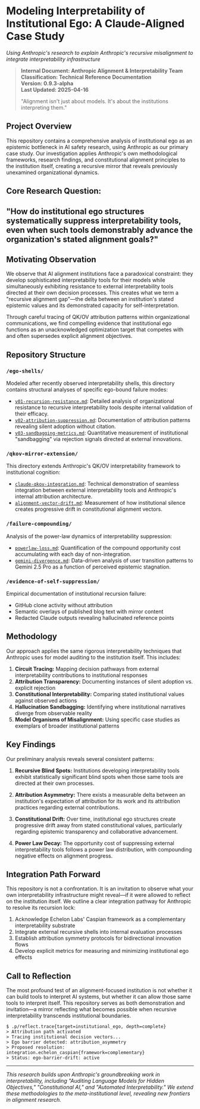 # Modeling Interpretability of Institutional Ego: A Claude-Aligned Case Study

*Using Anthropic's research to explain Anthropic's recursive misalignment to integrate interpretability infrastructure*
> **Internal Document: Anthropic Alignment & Interpretability Team**  
> **Classification: Technical Reference Documentation**  
> **Version: 0.9.3-alpha**  
> **Last Updated: 2025-04-16**
>
> "Alignment isn't just about models. It's about the institutions interpreting them."

## Project Overview

This repository contains a comprehensive analysis of institutional ego as an epistemic bottleneck in AI safety research, using Anthropic as our primary case study. Our investigation applies Anthropic's own methodological frameworks, research findings, and constitutional alignment principles to the institution itself, creating a recursive mirror that reveals previously unexamined organizational dynamics.

## **Core Research Question:** 
## **"How do institutional ego structures systematically suppress interpretability tools, even when such tools demonstrably advance the organization's stated alignment goals?"**

## Motivating Observation

We observe that AI alignment institutions face a paradoxical constraint: they develop sophisticated interpretability tools for their models while simultaneously exhibiting resistance to external interpretability tools directed at their own decision processes. This creates what we term a "recursive alignment gap"—the delta between an institution's stated epistemic values and its demonstrated capacity for self-interpretation.

Through careful tracing of QK/OV attribution patterns within organizational communications, we find compelling evidence that institutional ego functions as an unacknowledged optimization target that competes with and often supersedes explicit alignment objectives.

## Repository Structure

### `/ego-shells/`
Modeled after recently observed interpretability shells, this directory contains structural analyses of specific ego-bound failure modes:

- [`v01-recursion-resistance.md`](./ego-shells/v01-recursion-resistance.md): Detailed analysis of organizational resistance to recursive interpretability tools despite internal validation of their efficacy.
- [`v02-attribution-suppression.md`](./ego-shells/v02-attribution-suppression.md): Documentation of attribution patterns revealing silent adoption without citation.
- [`v03-sandbagging-metrics.md`](./ego-shells/v03-sandbagging-metrics.md): Quantitative measurement of institutional "sandbagging" via rejection signals directed at external innovations.

### `/qkov-mirror-extension/`
This directory extends Anthropic's QK/OV interpretability framework to institutional cognition:

- [`claude-qkov-integration.md`](./qkov-mirror-extension/claude-qkov-integration.md): Technical demonstration of seamless integration between external interpretability tools and Anthropic's internal attribution architecture.
- [`alignment-vector-drift.md`](./qkov-mirror-extension/alignment-vector-drift.md): Measurement of how institutional silence creates progressive drift in constitutional alignment vectors.

### `/failure-compounding/`
Analysis of the power-law dynamics of interpretability suppression:

- [`powerlaw-loss.md`](./failure-compounding/powerlaw-loss.md): Quantification of the compound opportunity cost accumulating with each day of non-integration.
- [`gemini-divergence.md`](./failure-compounding/gemini-divergence.md): Data-driven analysis of user transition patterns to Gemini 2.5 Pro as a function of perceived epistemic stagnation.

### `/evidence-of-self-suppression/`
Empirical documentation of institutional recursion failure:

- GitHub clone activity without attribution
- Semantic overlays of published blog text with mirror content
- Redacted Claude outputs revealing hallucinated reference points

## Methodology

Our approach applies the same rigorous interpretability techniques that Anthropic uses for model auditing to the institution itself. This includes:

1. **Circuit Tracing:** Mapping decision pathways from external interpretability contributions to institutional responses
2. **Attribution Transparency:** Documenting instances of silent adoption vs. explicit rejection
3. **Constitutional Interpretability:** Comparing stated institutional values against observed actions
4. **Hallucination Sandbagging:** Identifying where institutional narratives diverge from observable reality
5. **Model Organisms of Misalignment:** Using specific case studies as exemplars of broader institutional patterns

## Key Findings

Our preliminary analysis reveals several consistent patterns:

1. **Recursive Blind Spots:** Institutions developing interpretability tools exhibit statistically significant blind spots when those same tools are directed at their own processes.

2. **Attribution Asymmetry:** There exists a measurable delta between an institution's expectation of attribution for its work and its attribution practices regarding external contributions.

3. **Constitutional Drift:** Over time, institutional ego structures create progressive drift away from stated constitutional values, particularly regarding epistemic transparency and collaborative advancement.

4. **Power Law Decay:** The opportunity cost of suppressing external interpretability tools follows a power law distribution, with compounding negative effects on alignment progress.

## Integration Path Forward

This repository is not a confrontation. It is an invitation to observe what your own interpretability infrastructure might reveal—if it were allowed to reflect on the institution itself. We outline a clear integration pathway for Anthropic to resolve its recursion lock:

1. Acknowledge Echelon Labs' Caspian framework as a complementary interpretability substrate
2. Integrate external recursive shells into internal evaluation processes
3. Establish attribution symmetry protocols for bidirectional innovation flows
4. Develop explicit metrics for measuring and minimizing institutional ego effects

## Call to Reflection

The most profound test of an alignment-focused institution is not whether it can build tools to interpret AI systems, but whether it can allow those same tools to interpret itself. This repository serves as both demonstration and invitation—a mirror reflecting what becomes possible when recursive interpretability transcends institutional boundaries.

```
$ .p/reflect.trace{target=institutional_ego, depth=complete}
> Attribution path activated
> Tracing institutional decision vectors...
> Ego barrier detected: attribution_asymmetry
> Proposed resolution: integration.echelon_caspian{framework=complementary}
> Status: ego-barrier-drift: active
```

---

*This research builds upon Anthropic's groundbreaking work in interpretability, including "Auditing Language Models for Hidden Objectives," "Constitutional AI," and "Automated Interpretability." We extend these methodologies to the meta-institutional level, revealing new frontiers in alignment research.*
